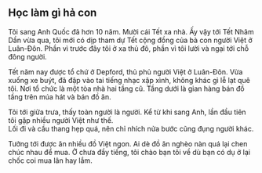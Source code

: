 ## Học làm gì hả con

Tôi sang Anh Quốc đã hơn 10 năm. Mười cái Tết xa nhà. 
Ấy vậy tới Tết Nhâm Dần vừa qua, tôi mới có dịp tham dự Tết cộng đồng của bà con người Việt ở Luân-Đôn.
Phần vì trước đây tôi ở xa thủ đô, phần vì tôi lười và ngại tới chỗ đông người.

Tết năm nay được tổ chứ ở Depford, thủ phủ người Việt ở Luân-Đôn.
Vừa xuống xe buýt, đã đập vào tai tiếng nhạc xập xình, không khác gì lễ lạt quê tôi.
Nơi tổ chức là một tòa nhà hai tầng cũ. Tầng dưới là gian hàng bán đồ tầng trên múa hát và bán đồ ăn.

Tôi tới giữa trưa, thấy toàn người là người. 
Kể từ khi sang Anh, lần đầu tiên tôi gặp nhiều người Việt như thế.  
Lối đi và cầu thang hẹp quá, nên chỉ nhích nửa bước cũng đụng người khác.

Tưởng tới được ăn nhiều đồ Việt ngon. Ai dè đồ ăn nghèo nàn quá lại chen chúc nhau để mua.
Ở chưa đầy tiếng, tôi chào bạn tôi về dù bạn có dụ ở lại chốc coi mua lân hay lắm.

